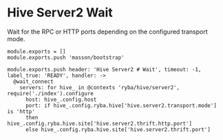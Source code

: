 
# Hive Server2 Wait

Wait for the RPC or HTTP ports depending on the configured transport mode.

    module.exports = []
    module.exports.push 'masson/bootstrap'

    module.exports.push header: 'Hive Server2 # Wait', timeout: -1, label_true: 'READY', handler: ->
      @wait_connect
        servers: for hive_ in @contexts 'ryba/hive/server2', require('./index').configure
          host: hive_.config.host
          port: if hive_.config.ryba.hive['hive.server2.transport.mode'] is 'http'
          then hive_.config.ryba.hive.site['hive.server2.thrift.http.port']
          else hive_.config.ryba.hive.site['hive.server2.thrift.port']
